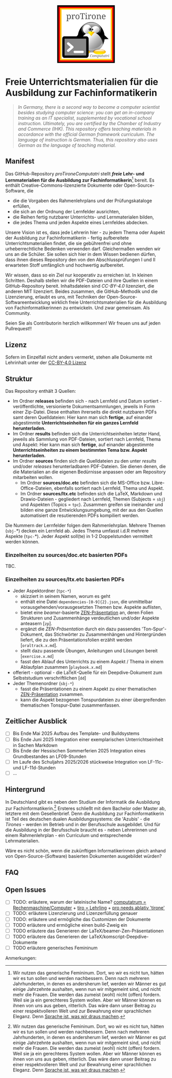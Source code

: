 
<!--
% This file is part of the Open Source project 'proTironeComputatri'
% (c) 2025 Karsten Reincke (https://github.com/kreincke/proTironeComputatri)
% It is distributed under the terms of the Creative Commons license
% CC-BY-4.0 (= https://creativecommons.org/licenses/by/4.0/)
-->

<!-- LTeX:Language=de-DE -->

<div style="display: flex;justify-content: center">
<a href="https://github.com/kreincke/proTironeComputatri/"><img src="logo.png" height="180"></a>
</div>


# Freie Unterrichtsmaterialien für die Ausbildung zur Fachinformatikerin

<!-- LTeX:Language=en-US -->


> *In Germany, there is a second way to become a computer scientist besides studying computer science: you can get an in-company training as an IT specialist, supplemented by vocational school instruction. Ultimately, you are certified by the Chamber of Industry and Commerce (IHK). This repository offers teaching materials in accordance with the official German framework curriculum. The language of instruction is German. Thus, this repository also uses German as the language of teaching material.*

<!-- LTeX:Language=de-DE -->

## Manifest

Das GitHub-Repository *proTironeComputatri* stellt **_freie_ Lehr- und Lernmaterialien für die Ausbildung zur Fachinformatikerin**[^1] bereit. Es enthält Creative-Commons-lizenzierte Dokumente oder Open-Source-Software, die

* die die Vorgaben des Rahmenlehrplans und der Prüfungskataloge erfüllen,
* die sich an der Ordnung der Lernfelder ausrichten,
* die Reihen fertig nutzbarer Unterrichts- und Lernmaterialen bilden,
* die jedes Thema und jeden Aspekte eines Lernfeldes abdecken.  

Unsere Vision ist es, dass jede Lehrerin hier - zu jedem Thema oder Aspekt der Ausbildung zur Fachinformatikerin - fertig aufbereitete Unterrichtsmaterialien findet, die sie gebührenfrei und ohne urheberrechtliche Bedenken verwenden darf. Gleichermaßen wenden wir uns an die Schüler. Sie sollen sich hier in dem Wissen bedienen dürfen, dass ihnen dieses Repository den von den Abschlussprüfungen I und II erwarteten Stoff umfänglich und hochwertig aufbereitet.

Wir wissen, dass so ein Ziel nur kooperativ zu erreichen ist. In kleinen Schritten. Deshalb stellen wir die PDF-Dateien und ihre Quellen in einem GitHub-Repository bereit. Inhaltsdateien sind *CC-BY-4.0* lizenziert, die anderen MIT lizenziert. Beides zusammen, die GitHub-Methodik und die Lizenzierung, erlaubt es uns, mit Techniken der Open-Source-Softwareentwicklung wirklich freie Unterrichtsmaterialien für die Ausbildung von Fachinformatikerinnen zu entwickeln. Und zwar gemeinsam. Als Community.

Seien Sie als Contributorin herzlich willkommen! Wir freuen uns auf jeden Pullrequest!!

## Lizenz

Sofern im Einzelfall nicht anders vermerkt, stehen alle Dokumente mit Lehrinhalt unter der [CC-BY-4.0 Lizenz](https://creativecommons.org/licenses/by/4.0/deed.de)
## Struktur

Das Repository enthält 3 Quellen:

* Im Ordner **releases** befinden sich - nach Lernfeld und Datum sortiert - veröffentlichte, versionierte Dokumentsammlungen, jeweils in Form einer Zip-Datei. Diese enthalten ihrerseits die direkt nutzbaren PDFs samt deren Quelldateien: Hier kann man sich **fertige**, auf einander abgestimmte **Unterrichtseinheiten für ein ganzes Lernfeld herunterladen.**
* Im Ordner **results** befinden sich die Unterrichtseinheiten letzter Hand, jeweils als Sammlung von PDF-Dateien, sortiert nach Lernfeld, Thema und Aspekt: Hier kann man sich **fertige**, auf einander abgestimmte **Unterrichtseinheiten zu einem bestimmten Tema bzw. Aspekt herunterladen.**
* Im Ordner **sources** finden sich die Quelldateien zu den unter *results* und/oder *releases* herunterladbaren PDF-Dateien. Sie dienen denen, die die Materialien an die eigenen Bedürnisse anpassen oder am Repository mitarbeiten wollen.
  * Im Ordner **sources/doc.etc** befinden sich die MS-Office bzw. Libre-Office-Dateien, ebenfalls sortiert nach Lernfeld, Thema und Aspekt.
  * Im Ordner **sources/ltx.etc** befinden sich die LaTeX, Markdown und Drawio-Dateien - gegliedert nach Lernfeld, Themen (Subjects = `sbj`) und Aspekten (Topics = `tpc`). Zusammen greifen sie ineinander und bilden eine ganze Entwicklungsumgebung, mit der aus den Quellen automatisiert die resutierenden PDFs kompiliert werden.

Die Nummern der Lernfelder folgen dem Rahmenlehrplan. Mehrere Themen (`sbj-`\*) decken ein Lernfeld ab. Jedes Thema umfasst i.d.R mehrere Aspekte (`tpc-`\*). Jeder Aspekt soll(te) in 1-2 Doppelstunden vermittelt werden können.

### Einzelheiten zu **sources/doc.etc** basierten PDFs

TBC.

### Einzelheiten zu **sources/ltx.etc** basierten PDFs

* Jeder Aspektordner (`tpc-*`)
  * skizziert in seinem Namen, worum es geht
  * enthält eine Datei `dependencies-[0-9]{2}.json`, die unmittelbar vorausgehenden/vorausgesetzten Themen bzw. Aspekte auflisten,
  * bietet eine *beamer*-basierte [ZEN-Präsentation](https://www.amazon.de/Zen-oder-die-Kunst-Präsentation/dp/3864907594) an, deren Folien Strukturen und Zusammenhänge verdeutlichen und/oder Aspekte anteasern [`zp`]. 
  * ergänzt die *ZEN-Präsentation* durch ein dazu passendes 'Ton-Spur'-Dokument, das Stichwörter zu Zusammenhängen und Hintergründen liefert, die zu den Präsentationsfolien erzählt werden  [`oraltrack.x.md`].
  * stellt dazu passende Übungen, Anleitungen und Lösungen bereit [`exercise.x.md`]
  * fasst den Ablauf des Unterrichts zu einem Aspekt / Thema in einem Ablaufplan zusammen [`playbook.x.md`]
 * offeriert - optional - die LaTeX-Quelle für ein Deepdive-Dokument zum Selbststudium verschriftlichen [`dd`]
* Jeder Themenordner (`sbj-*`) 
  * fasst die Präsentationen zu einem Aspekt zu einer thematischen [ZEN-Präsentation](https://www.amazon.de/Zen-oder-die-Kunst-Präsentation/dp/3864907594) zusammen.
  * kann die Aspekt bezogenen Tonspurdateien zu einer übergreifenden thematischen Tonspur-Datei zusammenfassen.

## Zeitlicher Ausblick

* [ ] Bis Ende Mai 2025 Aufbau des Template- und Buildsystems
* [ ] Bis Ende Juni 2025 Integration einer exemplarischen Unterrichtseinheit in Sachen Markdown
* [ ] Bis Ende der Hessischen Sommerferien 2025 Integration eines Grundbestandes an LF09-Stunden
* [ ] Im Laufe des Schuljahrs 2025/2026 stückweise Integration von LF-11c- und LF-11d-Stunden
* [ ] ...

## Hintergrund

In Deutschland gibt es neben dem Studium der Informatik die Ausbildung zur Fachinformatikerin.[^1] Ersteres schließt mit dem Bachelor oder Master ab, letztere mit dem Gesellenbrief. Denn die Ausbildung zur Fachinformatikerin ist Teil des deutschen dualen Ausbildungssystems: die 'Azubis' - die *Tirones* - werden im Betrieb und in der Berufsschule ausgebildet. Und für die Ausbildung in der Berufsschule braucht es - neben Lehrerinnen und einem Rahmenlehrplan - ein Curriculum und entsprechende Lehrmaterialien.

Wäre es nicht schön, wenn die zukünftigen Informatikerinnen gleich anhand von Open-Source-(Software) basierten Dokumenten ausgebildet würden?

## FAQ

## Open Issues

* [ ] TODO: erläutere, warum der lateinische Name? [computatrum = Rechenmaschine/Computer](https://www.latin-is-simple.com/de/vocabulary/noun/6131/) + [tiro = Lehrling](https://de.pons.com/übersetzung-2/latein-deutsch/tiro) + [pro needs ablativ 'tirone'](https://de.wikibooks.org/wiki/Latein/_Grammatik/_Satzlehre/_Präpositionen/_Präpositionen_mit_Ablativ)
* [ ] TODO: erläutere Lizenzierung und Lizenzerfüllung genauer
* [ ] TODO: erläutere und ermögliche das Customizen der Dokumente
* [ ] TODO erläutere und ermögliche einen build-Zweig ein
* [ ] TODO erläutere das Generieren der LaTeX/beamer-Zen-Präsentationen
* [ ] TODO erläutere das Generieren der LaTeX/komscript-Deepdive-Dokumente
* [ ] TODO erläutere generisches Femininum

Anmerkungen:

[^1]: Wir nutzen das generische Femininum. Dort, wo wir es nicht tun, hätten wir es tun sollen und werden nachbessern. Denn nach mehreren Jahrhunderten, in denen es andersherum lief, werden wir Männer es gut einige Jahrzehnte aushalten, wenn nun wir mitgemeint sind, und nicht mehr die Frauen. Die werden das zumeist (wohl) nicht (offen) fordern. Weil sie ja ein gerechteres System wollen. Aber wir Männer können es ihnen von uns aus geben, ritterlich. Das wäre dann unser Beitrag zu einer respektvolleren Welt und zur Bewahrung einer sprachlichen Eleganz. Denn [Sprache ist, was wir draus machen](https://www.amazon.de/Sprache-ist-was-draus-machst/dp/342644612X/).
